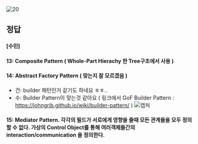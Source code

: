 ![20](https://user-images.githubusercontent.com/69576676/132937777-631949cd-ea39-4d99-b486-a8ad9c0a42ce.JPG)

정답 
----
#### [수민]
#### 13: Composite Pattern ( Whole-Part Hierachy 한 Tree구조에서 사용 )
#### 14: Abstract Factory Pattern ( 맞는지 잘 모르겠음 ) 
+ 건: builder 패턴인거 같기도 하네요 ㅎㅎ..
+ 수: Builder Pattern이 맞는것 같아요 ( 링크에서 GoF Builder Pattern : https://johngrib.github.io/wiki/builder-pattern/ )
![캡처](https://user-images.githubusercontent.com/69576676/133024911-26d812a9-c4d3-44f7-b62e-a759bf6acedd.JPG)
#### 15: Mediator Pattern.  각각의 필드가 서로에게 영향을 줄때 모든 관계들을 모두 정의할 수 없다. 가상의 Control Object를 통해 여러객체들간의 interaction/communication 을 정의한다.
